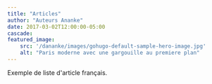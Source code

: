 ```yaml
---
title: "Articles"
author: "Auteurs Ananke"
date: 2017-03-02T12:00:00-05:00
cascade:
featured_image:
    src: '/dananke/images/gohugo-default-sample-hero-image.jpg'
    alt: "Paris moderne avec une gargouille au premiere plan"
---
```

Exemple de liste d'article français.

